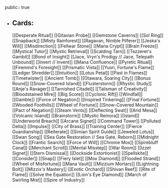 public:: true
- ## Cards:
	[[Desperate Ritual]]
	[[Gitaxian Probe]]
	[[Gemstone Caverns]]
	[[Sol Ring]]
	[[Snapback]]
	[[Misty Rainforest]]
	[[Ragavan, Nimble Pilferer]]
	[[Jeska's Will]]
	[[Misdirection]]
	[[Fellwar Stone]]
	[[Mana Crypt]]
	[[Brain Freeze]]
	[[Mystical Tutor]]
	[[Mystic Retrieval]]
	[[Scalding Tarn]]
	[[Tezzeret's Gambit]]
	[[Bond of Insight]]
	[[Jace, Vryn's Prodigy // Jace, Telepath Unbound]]
	[[Invert // Invent]]
	[[Mana Confluence]]
	[[Pyretic Ritual]]
	[[Firemind's Foresight]]
	[[Prismatic Vista]]
	[[Yusri, Fortune's Flame]]
	[[Ledger Shredder]]
	[[Intuition]]
	[[Lotus Petal]]
	[[Past in Flames]]
	[[Timetwister]]
	[[Ancient Tomb]]
	[[Otawara, Soaring City]]
	[[Bonus Round]]
	[[Snow-Covered Island]]
	[[Flusterstorm]]
	[[Rhystic Study]]
	[[Anje's Ravager]]
	[[Tarnished Citadel]]
	[[Talisman of Creativity]]
	[[Bloodstained Mire]]
	[[Big Score]]
	[[Cyclonic Rift]]
	[[Windfall]]
	[[Gamble]]
	[[Force of Negation]]
	[[Inspired Tinkering]]
	[[Final Fortune]]
	[[Wooded Foothills]]
	[[Wheel of Fortune]]
	[[Snow-Covered Mountain]]
	[[Pact of Negation]]
	[[Steam Vents]]
	[[Deflecting Swat]]
	[[Arid Mesa]]
	[[Volcanic Island]]
	[[Brainstorm]]
	[[Mystic Remora]]
	[[Island]]
	[[Underworld Breach]]
	[[Arcane Signet]]
	[[Command Tower]]
	[[Polluted Delta]]
	[[Impulse]]
	[[City of Brass]]
	[[Training Center]]
	[[Fierce Guardianship]]
	[[Reiterate]]
	[[Simian Spirit Guide]]
	[[Jeweled Lotus]]
	[[Swan Song]]
	[[Sea Gate Restoration // Sea Gate, Reborn]]
	[[Midnight Clock]]
	[[Frantic Search]]
	[[Force of Will]]
	[[Chrome Mox]]
	[[Spirebluff Canal]]
	[[Merchant Scroll]]
	[[Mental Misstep]]
	[[War Room]]
	[[Izzet Signet]]
	[[Stern Dismissal]]
	[[Dockside Extortionist]]
	[[Spellskite]]
	[[Consider]]
	[[Snap]]
	[[Fiery Islet]]
	[[Mox Diamond]]
	[[Flooded Strand]]
	[[Wheel of Misfortune]]
	[[Mana Vault]]
	[[Mizzium Mortars]]
	[[Lightning Bolt]]
	[[Mizzix's Mastery]]
	[[Exotic Orchard]]
	[[Shivan Reef]]
	[[Rite of Flame]]
	[[Solve the Equation]]
	[[Lion's Eye Diamond]]
	[[March of Swirling Mist]]
	[[Spire of Industry]]
